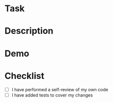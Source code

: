 # Task

# Description

<!--- START AUTOGENERATED NOTES --->

<!--- END AUTOGENERATED NOTES --->

# Demo

# Checklist

- [ ] I have performed a self-review of my own code
- [ ] I have added tests to cover my changes

